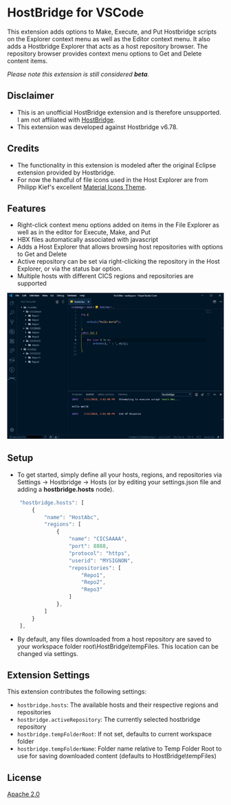 # HostBridge for VSCode

This extension adds options to Make, Execute, and Put Hostbridge scripts on the Explorer context menu as well as the Editor context menu.  It also adds a Hostbridge Explorer that acts as a host repository browser.  The repository browser provides context menu options to Get and Delete content items.

_Please note this extension is still considered **beta**._

## Disclaimer
* This is an unofficial HostBridge extension and is therefore unsupported.  I am not affiliated with [HostBridge](http://www.hostbridge.com).  
* This extension was developed against Hostbridge v6.78. 

## Credits
* The functionality in this extension is modeled after the original Eclipse extension provided by Hostbridge. 
* For now the handful of file icons used in the Host Explorer are from Philipp Kief's excellent [Material Icons Theme](https://marketplace.visualstudio.com/items?itemName=PKief.material-icon-theme).

## Features

* Right-click context menu options added on items in the File Explorer as well as in the editor for Execute, Make, and Put
* HBX files automatically associated with javascript
* Adds a Host Explorer that allows browsing host repositories with options to Get and Delete
* Active repository can be set via right-clicking the repository in the Host Explorer, or via the status bar option.
* Multiple hosts with different CICS regions and repositories are supported

![Screenshot](Screenshot.PNG?raw=true)


## Setup

* To get started, simply define all your hosts, regions, and repositories via Settings -> Hostbridge -> Hosts (or by editing your settings.json file and adding a **hostbridge.hosts** node).

```javascript
    "hostbridge.hosts": [
        {
            "name": "HostAbc",
            "regions": [
                {
                    "name": "CICSAAAA",
                    "port": 8888,
                    "protocol": "https",
                    "userid": "MYSIGNON",
                    "repositories": [
                        "Repo1",
                        "Repo2",
                        "Repo3"
                    ]
                },
            ]
        }
    ],
````
* By default, any files downloaded from a host repository are saved to your workspace folder root\HostBridge\tempFiles.  This location can be changed via settings.


## Extension Settings

This extension contributes the following settings:

* `hostbridge.hosts`: The available hosts and their respective regions and repositories
* `hostbridge.activeRepository`: The currently selected hostbridge repository
* `hostbridge.tempFolderRoot`: If not set, defaults to current workspace folder
* `hostbridge.tempFolderName`: Folder name relative to Temp Folder Root to use for saving downloaded content (defaults to HostBridge\tempFiles)


## License

[Apache 2.0](LICENSE)